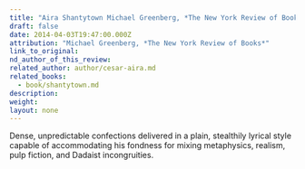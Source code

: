 ```yaml
---
title: "Aira Shantytown Michael Greenberg, *The New York Review of Books*"
draft: false
date: 2014-04-03T19:47:00.000Z
attribution: "Michael Greenberg, *The New York Review of Books*"
link_to_original:
nd_author_of_this_review:
related_author: author/cesar-aira.md
related_books:
  - book/shantytown.md
description:
weight:
layout: none
---
```

Dense, unpredictable confections delivered in a plain, stealthily lyrical style capable of accommodating his fondness for mixing metaphysics, realism, pulp fiction, and Dadaist incongruities.

